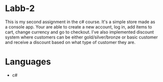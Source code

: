 # Labb-2

This is my second assignment in the c# course. It's a simple store made as a console app. Your are able to create a new account, log in, add items to cart, change currency and go to checkout. I've also implemented discount system where customers can be either gold/silver/bronze or basic customer and receive a discount based on what type of customer they are.

# Languages

- c#
